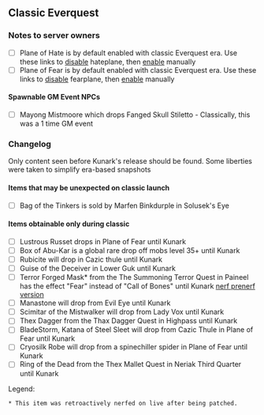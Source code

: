 ## Classic Everquest

### Notes to server owners
* [ ] Plane of Hate is by default enabled with classic Everquest era. Use these links to [disable](https://github.com/xackery/peq-expansions/blob/master/0-hateplane-disable.sql) hateplane, then [enable](https://github.com/xackery/peq-expansions/blob/master/0-hateplane-disable.sql) manually
* [ ] Plane of Fear is by default enabled with classic Everquest era. Use these links to [disable](https://github.com/xackery/peq-expansions/blob/master/0-fearplane-disable.sql) fearplane, then [enable](https://github.com/xackery/peq-expansions/blob/master/0-fearplane-disable.sql) manually
#### Spawnable GM Event NPCs
* [ ] Mayong Mistmoore which drops Fanged Skull Stiletto - Classically, this was a 1 time GM event


### Changelog
Only content seen before Kunark's release should be found. Some liberties were taken to simplify era-based snapshots
#### Items that may be unexpected on classic launch
* [ ] Bag of the Tinkers is sold by Marfen Binkdurple in Solusek's Eye
#### Items obtainable only during classic
* [ ] Lustrous Russet drops in Plane of Fear until Kunark
* [ ] Box of Abu-Kar is a global rare drop off mobs level 35+ until Kunark
* [ ] Rubicite will drop in Cazic thule until Kunark
* [ ] Guise of the Deceiver in Lower Guk until Kunark 
* [ ] Terror Forged Mask* from the The Summoning Terror Quest in Paineel has the effect "Fear" instead of "Call of Bones" until Kunark [nerf prenerf version](https://github.com/xackery/peq-expansions/blob/master/0-terror-forged-mask-prenerf.sql)
* [ ] Manastone will drop from Evil Eye until Kunark
* [ ] Scimitar of the Mistwalker will drop from Lady Vox until Kunark
* [ ] Thex Dagger from the Thax Dagger Quest in Highpass until Kunark
* [ ] BladeStorm, Katana of Steel Sleet will drop from Cazic Thule in Plane of Fear until Kunark
* [ ] Cryosilk Robe will drop from a spinechiller spider in Plane of Fear until Kunark
* [ ] Ring of the Dead from the Thex Mallet Quest in Neriak Third Quarter until Kunark

Legend:
```
* This item was retroactively nerfed on live after being patched.
```
